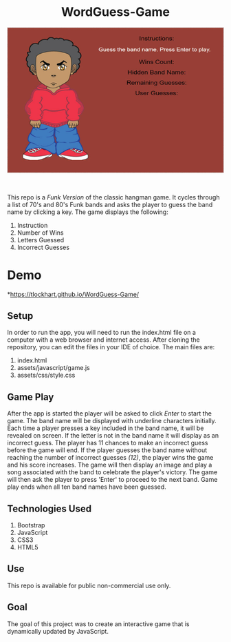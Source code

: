 <h1 align="center">WordGuess-Game</h1>
<p align="center"><kbd><img src ="assets/images/hangman.jpg" /></kbd></p><br/>

This repo is a *Funk Version* of the classic hangman game.  It cycles through a list of 70's and 80's Funk bands and asks the player to guess the band name by clicking a key.  The game displays the following:
1. Instruction
1. Number of Wins
1. Letters Guessed
1. Incorrect Guesses
# Demo
*https://tlockhart.github.io/WordGuess-Game/
## Setup
In order to run the app, you will need to run the index.html file on a computer with a web browser and internet access.  After cloning the repository, you can edit the files in your IDE of choice.  The main files are:
1. index.html
1. assets/javascript/game.js
1. assets/css/style.css
## Game Play
After the app is started the player will be asked to click _Enter_ to start the game.  The band name will be displayed with underline characters initially.  Each time a player presses a key included in the band name, it will be revealed on screen.  If the letter is not in the band name it will display as an incorrect guess.  The player has 11 chances to make an incorrect guess before the game will end.  If the player guesses the band name without reaching the number of incorrect guesses _(12)_, the player wins the game and his score increases. The game will then display an image and play a song associated with the band to celebrate the player's victory.  The game will then ask the player to press 'Enter' to proceed to the next band.  Game play ends when all ten band names have been guessed. 
## Technologies Used
1. Bootstrap
1. JavaScript
1. CSS3
1. HTML5 
## Use
This repo is available for public non-commercial use only.
## Goal
The goal of this project was to create an interactive game that is dynamically updated by JavaScript.
